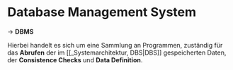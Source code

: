 # Database Management System

-> **DBMS**

Hierbei handelt es sich um eine Sammlung an Programmen, zuständig für das **Abrufen** der im [[_Systemarchitektur, DBS|DBS]] gespeicherten Daten, der **Consistence Checks** und **Data Definition**.

